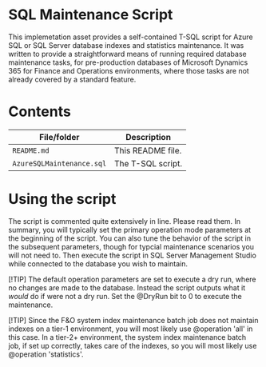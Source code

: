 <!--
---
page_type: sample
languages:
- tsql
products:
- sql-server
- azure-sql-database
description: "SQL Maintenance script"
urlFragment: "d365fo-sql-maint"
---
-->
# SQL Maintenance Script

This implemetation asset provides a self-contained T-SQL script for Azure SQL or SQL Server database indexes and statistics maintenance. It was written to provide a straightforward means of running required database maintenance tasks, for pre-production databases of Microsoft Dynamics 365 for Finance and Operations environments, where those tasks are not already covered by a standard feature.

# Contents
| File/folder | Description |
|-------------|-------------|
| `README.md` | This README file. |
| `AzureSQLMaintenance.sql` | The T-SQL script. |

# Using the script
The script is commented quite extensively in line. Please read them. In summary, you will typically set the primary operation mode parameters at the beginning of the script. You can also tune the behavior of the script in the subsequent parameters, though for typcial maintenance scenarios you will not need to. Then execute the script in SQL Server Management Studio while connected to the database you wish to maintain.

[!TIP]
The default operation parameters are set to execute a dry run, where no changes are made to the database. Instead the script outputs what it *would* do if were not a dry run. Set the @DryRun bit to 0 to execute the maintenance.

[!TIP]
Since the F&O system index maintenance batch job does not maintain indexes on a tier-1 environment, you will most likely use @operation 'all' in this case. In a tier-2+ environment, the system index maintenance batch job, if set up correctly, takes care of the indexes, so you will most likely use @operation 'statistics'.

